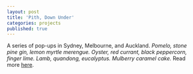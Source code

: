 ```yaml
---
layout: post
title: 'Pith, Down Under'
categories: projects
published: true
---
```


A series of pop-ups in Sydney, Melbourne, and Auckland.
_Pomelo, stone pine gin, lemon myrtle merengue. Oyster, red currant, black peppercorn, finger lime. Lamb, quandong, eucalyptus. Mulberry caramel cake._
Read more [here](http://www.huffingtonpost.com.au/2016/10/25/nyc-dorm-chef-is-hosting-australias-smallest-pop-up-restaurant/).
